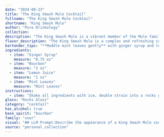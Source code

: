 ```yaml
---
date: "2024-09-23"
title: "The King Smash Mule Cocktail"
fullname: "The King Smash Mule Cocktail"
shortname: "King Smash Mule"
author: "Pure Drinkology"
collection:
description: "The King Smash Mule is a vibrant member of the Mule family, a modern twist on the classic Moscow Mule. This refreshing cocktail blends the spicy kick of ginger syrup with the smooth warmth of bourbon, balanced by tart lemon juice and the aromatic freshness of mint. "
flavor_description: "The King Smash Mule is a complex and refreshing cocktail. The ginger syrup provides a spicy kick, while the bourbon adds warmth and a touch of sweetness.  Lemon juice brings a bright acidity that balances the flavors, and the mint leaves offer a cool, herbaceous note.  Expect a smooth, well-rounded experience that's both invigorating and satisfying. "
bartender_tips: "**Muddle mint leaves gently** with ginger syrup and lemon juice, don't crush them. This releases the mint's aroma without bitterness. **Use a good quality bourbon**, as it's the star of the show. **Don't over-shake** the cocktail, as it will dilute the flavors. **Top with a splash of club soda** just before serving, keeping the fizz alive. **Garnish with a fresh mint sprig** for a beautiful and fragrant finish. "
ingredients:
  - item: "Ginger Syrup"
    measure: "0.75 oz"
  - item: "Bourbon"
    measure: "2 oz"
  - item: "Lemon Juice"
    measure: "1 oz"
  - item: "Mint Leaves"
    measure: "Mint Leaves"
instructions:
  - item: "Shake all ingredients with ice, double strain into a rocks glass with crushed ice."
glass: "Rocks Glass"
category: "cocktail"
has_alcohol: true
base_spirit: "bourbon"
family: "sour"
visual: "## LLM Prompt:Describe the appearance of a King Smash Mule cocktail. It's a refreshing mix of **ginger syrup**, **bourbon**, **lemon juice**, and **mint leaves**, served in a copper mug. Consider the following:* **Color:** What color is the cocktail? Is it clear, cloudy, or a specific shade? How does the color change depending on the amount of each ingredient? * **Texture:** Is the cocktail clear or cloudy? How does the ice affect the appearance? Are there any visible particles, like mint leaves?* **Garnish:** What garnishes are typically used? How do they enhance the visual appeal?* **Glassware:**  How does the copper mug affect the overall appearance? * **Overall Impression:**  What overall feeling or mood does the cocktail evoke? Is it elegant, rustic, or refreshing? Please be descriptive and creative in your response. You can use evocative language to paint a picture for the reader. "
source: "personal_collection"
---
```


